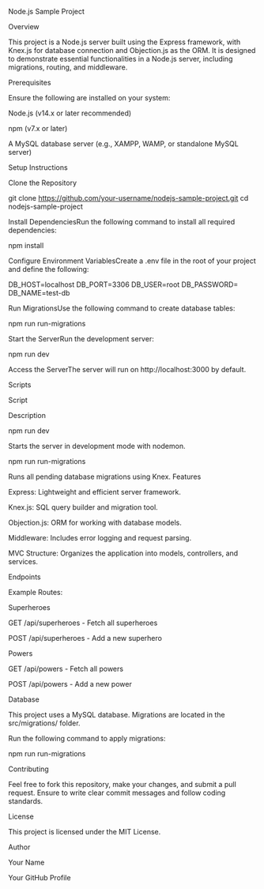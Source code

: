 Node.js Sample Project

Overview

This project is a Node.js server built using the Express framework, with Knex.js for database connection and Objection.js as the ORM. It is designed to demonstrate essential functionalities in a Node.js server, including migrations, routing, and middleware.

Prerequisites

Ensure the following are installed on your system:

Node.js (v14.x or later recommended)

npm (v7.x or later)

A MySQL database server (e.g., XAMPP, WAMP, or standalone MySQL server)

Setup Instructions

Clone the Repository

git clone https://github.com/your-username/nodejs-sample-project.git
cd nodejs-sample-project

Install DependenciesRun the following command to install all required dependencies:

npm install

Configure Environment VariablesCreate a .env file in the root of your project and define the following:

DB_HOST=localhost
DB_PORT=3306
DB_USER=root
DB_PASSWORD=
DB_NAME=test-db

Run MigrationsUse the following command to create database tables:

npm run run-migrations

Start the ServerRun the development server:

npm run dev

Access the ServerThe server will run on http://localhost:3000 by default.

Scripts

Script

Description

npm run dev

Starts the server in development mode with nodemon.

npm run run-migrations

Runs all pending database migrations using Knex.
Features

Express: Lightweight and efficient server framework.

Knex.js: SQL query builder and migration tool.

Objection.js: ORM for working with database models.

Middleware: Includes error logging and request parsing.

MVC Structure: Organizes the application into models, controllers, and services.

Endpoints

Example Routes:

Superheroes

GET /api/superheroes - Fetch all superheroes

POST /api/superheroes - Add a new superhero

Powers

GET /api/powers - Fetch all powers

POST /api/powers - Add a new power

Database

This project uses a MySQL database. Migrations are located in the src/migrations/ folder.

Run the following command to apply migrations:

npm run run-migrations

Contributing

Feel free to fork this repository, make your changes, and submit a pull request. Ensure to write clear commit messages and follow coding standards.

License

This project is licensed under the MIT License.

Author

Your Name

Your GitHub Profile

